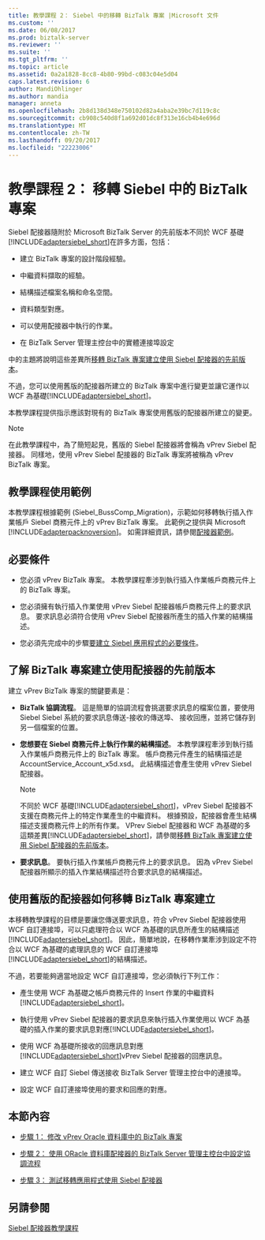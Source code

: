 ```yaml
---
title: 教學課程 2： Siebel 中的移轉 BizTalk 專案 |Microsoft 文件
ms.custom: ''
ms.date: 06/08/2017
ms.prod: biztalk-server
ms.reviewer: ''
ms.suite: ''
ms.tgt_pltfrm: ''
ms.topic: article
ms.assetid: 0a2a1828-8cc8-4b80-99bd-c083c04e5d04
caps.latest.revision: 6
author: MandiOhlinger
ms.author: mandia
manager: anneta
ms.openlocfilehash: 2b8d138d348e750102d82a4aba2e39bc7d119c8c
ms.sourcegitcommit: cb908c540d8f1a692d01dc8f313e16cb4b4e696d
ms.translationtype: MT
ms.contentlocale: zh-TW
ms.lasthandoff: 09/20/2017
ms.locfileid: "22223006"
---
```

# <a name="tutorial-2-migrating-biztalk-projects-in-siebel"></a>教學課程 2： 移轉 Siebel 中的 BizTalk 專案
Siebel 配接器隨附於 Microsoft BizTalk Server 的先前版本不同於 WCF 基礎[!INCLUDE[adaptersiebel_short](../../includes/adaptersiebel-short-md.md)]在許多方面，包括：  
  
-   建立 BizTalk 專案的設計階段經驗。  
  
-   中繼資料擷取的經驗。  
  
-   結構描述檔案名稱和命名空間。  
  
-   資料類型對應。  
  
-   可以使用配接器中執行的作業。  
  
-   在 BizTalk Server 管理主控台中的實體連接埠設定  
  
 中的主題將說明這些差異所[移轉 BizTalk 專案建立使用 Siebel 配接器的先前版本](http://msdn.microsoft.com/library/ae61d3df-c5ca-4891-86b1-9f0dd6d3a59e)。  
  
 不過，您可以使用舊版的配接器所建立的 BizTalk 專案中進行變更並讓它運作以 WCF 為基礎[!INCLUDE[adaptersiebel_short](../../includes/adaptersiebel-short-md.md)]。  
  
 本教學課程提供指示應該對現有的 BizTalk 專案使用舊版的配接器所建立的變更。  
  
> [!NOTE]
>  在此教學課程中，為了簡短起見，舊版的 Siebel 配接器將會稱為 vPrev Siebel 配接器。 同樣地，使用 vPrev Siebel 配接器的 BizTalk 專案將被稱為 vPrev BizTalk 專案。  
  
## <a name="sample-used-for-the-tutorial"></a>教學課程使用範例  
 本教學課程根據範例 (Siebel_BussComp_Migration)，示範如何移轉執行插入作業帳戶 Siebel 商務元件上的 vPrev BizTalk 專案。 此範例之提供與 Microsoft [!INCLUDE[adapterpacknoversion](../../includes/adapterpacknoversion-md.md)]。 如需詳細資訊，請參閱[配接器範例](../../adapters-and-accelerators/accelerator-rosettanet/adapter-samples.md)。  
  
## <a name="prerequisites"></a>必要條件  
  
-   您必須 vPrev BizTalk 專案。 本教學課程牽涉到執行插入作業帳戶商務元件上的 BizTalk 專案。  
  
-   您必須擁有執行插入作業使用 vPrev Siebel 配接器帳戶商務元件上的要求訊息。 要求訊息必須符合使用 vPrev Siebel 配接器所產生的插入作業的結構描述。  
  
-   您必須先完成中的步驟[要建立 Siebel 應用程式的必要條件](../../adapters-and-accelerators/adapter-siebel/prerequisites-to-create-siebel-applications.md)。  
  
## <a name="understanding-a-biztalk-project-created-using-the-previous-version-of-the-adapter"></a>了解 BizTalk 專案建立使用配接器的先前版本  
 建立 vPrev BizTalk 專案的關鍵要素是：  
  
-   **BizTalk 協調流程**。 這是簡單的協調流程會挑選要求訊息的檔案位置，要使用 Siebel Siebel 系統的要求訊息傳送-接收的傳送埠、 接收回應，並將它儲存到另一個檔案的位置。  
  
-   **您想要在 Siebel 商務元件上執行作業的結構描述**。 本教學課程牽涉到執行插入作業帳戶商務元件上的 BizTalk 專案。 帳戶商務元件產生的結構描述是 AccountService_Account_x5d.xsd。 此結構描述會產生使用 vPrev Siebel 配接器。  
  
    > [!NOTE]
    >  不同於 WCF 基礎[!INCLUDE[adaptersiebel_short](../../includes/adaptersiebel-short-md.md)]，vPrev Siebel 配接器不支援在商務元件上的特定作業產生的中繼資料。 根據預設，配接器會產生結構描述支援商務元件上的所有作業。 VPrev Siebel 配接器和 WCF 為基礎的多這類差異[!INCLUDE[adaptersiebel_short](../../includes/adaptersiebel-short-md.md)]，請參閱[移轉 BizTalk 專案建立使用 Siebel 配接器的先前版本](http://msdn.microsoft.com/library/ae61d3df-c5ca-4891-86b1-9f0dd6d3a59e)。  
  
-   **要求訊息**。 要執行插入作業帳戶商務元件上的要求訊息。 因為 vPrev Siebel 配接器所顯示的插入作業結構描述符合要求訊息的結構描述。  
  
## <a name="how-to-migrate-a-biztalk-project-created-using-the-previous-version-of-the-adapter"></a>使用舊版的配接器如何移轉 BizTalk 專案建立  
 本移轉教學課程的目標是要讓您傳送要求訊息，符合 vPrev Siebel 配接器使用 WCF 自訂連接埠，可以只處理符合以 WCF 為基礎的訊息所產生的結構描述[!INCLUDE[adaptersiebel_short](../../includes/adaptersiebel-short-md.md)]。 因此，簡單地說，在移轉作業牽涉到設定不符合以 WCF 為基礎的處理訊息的 WCF 自訂連接埠[!INCLUDE[adaptersiebel_short](../../includes/adaptersiebel-short-md.md)]的結構描述。  
  
 不過，若要能夠適當地設定 WCF 自訂連接埠，您必須執行下列工作：  
  
-   產生使用 WCF 為基礎之帳戶商務元件的 Insert 作業的中繼資料[!INCLUDE[adaptersiebel_short](../../includes/adaptersiebel-short-md.md)]。  
  
-   執行使用 vPrev Siebel 配接器的要求訊息來執行插入作業使用以 WCF 為基礎的插入作業的要求訊息對應[!INCLUDE[adaptersiebel_short](../../includes/adaptersiebel-short-md.md)]。  
  
-   使用 WCF 為基礎所接收的回應訊息對應[!INCLUDE[adaptersiebel_short](../../includes/adaptersiebel-short-md.md)]vPrev Siebel 配接器的回應訊息。  
  
-   建立 WCF 自訂 Siebel 傳送接收 BizTalk Server 管理主控台中的連接埠。  
  
-   設定 WCF 自訂連接埠使用的要求和回應的對應。  
  
## <a name="in-this-section"></a>本節內容  
  
-   [步驟 1： 修改 vPrev Oracle 資料庫中的 BizTalk 專案](../../adapters-and-accelerators/adapter-oracle-database/step-1-modify-the-vprev-biztalk-project-in-oracle-database.md)  
  
-   [步驟 2： 使用 ORacle 資料庫配接器的 BizTalk Server 管理主控台中設定協調流程](../../adapters-and-accelerators/adapter-oracle-database/step-2-configure-an-orchestration-to-use-the-oracle-db-adapter-in-biztalk.md)  
  
-   [步驟 3： 測試移轉應用程式使用 Siebel 配接器](../../adapters-and-accelerators/adapter-siebel/step-3-test-the-migrated-application-with-the-siebel-adapter.md)  
  
## <a name="see-also"></a>另請參閱  
 [Siebel 配接器教學課程](../../adapters-and-accelerators/adapter-siebel/siebel-adapter-tutorials.md)